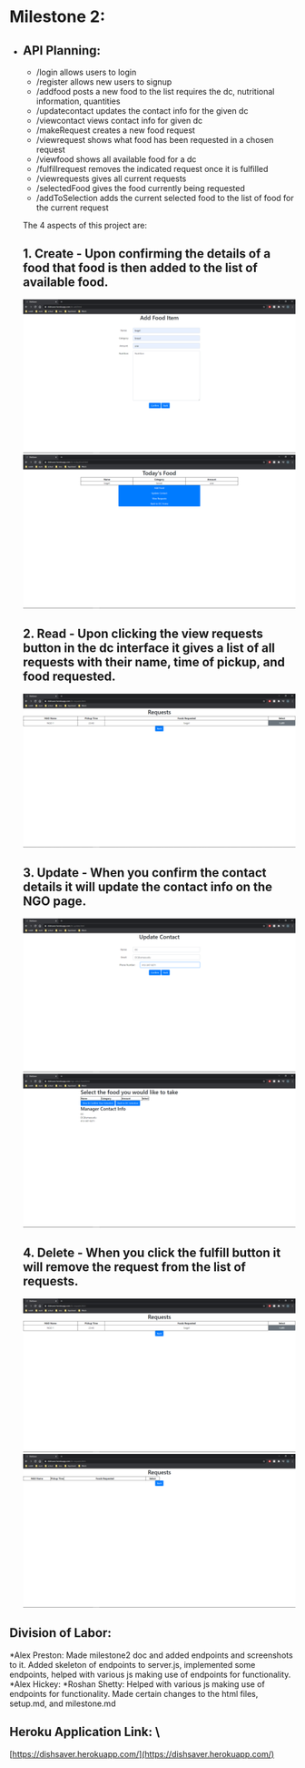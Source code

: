 # Milestone 2: 
*   ## API Planning:
    * /login allows users to login   
    * /register allows new users to signup
    * /addfood posts a new food to the list requires the dc, nutritional information, quantities
    * /updatecontact updates the contact info for the given dc
    * /viewcontact views contact info for given dc
    * /makeRequest creates a new food request
    * /viewrequest shows what food has been requested in a chosen request
    * /viewfood shows all available food for a dc
    * /fulfillrequest removes the indicated request once it is fulfilled
    * /viewrequests gives all current requests
    * /selectedFood gives the food currently being requested
    * /addToSelection adds the current selected food to the list of food for the current request
    
    The 4 aspects of this project are:


    ## 1. Create - Upon confirming the details of a food that food is then added to the list of available food.  
    ![image](html-file-pictures/Create-Food-1.png) \
    ![image](html-file-pictures/Create-Food-2.png) 

    

    ## 2. Read - Upon clicking the view requests button in the dc interface it gives a list of all requests with their name, time of pickup, and food requested. 
    ![image](html-file-pictures/Read-Requests.png)

     

    ## 3. Update -  When you confirm the contact details it will update the contact info on the NGO page. 
    ![image](html-file-pictures/Update-Contact-1.png) \
    ![image](html-file-pictures/Update-Contact-2.png) 

   

    ## 4. Delete - When you click the fulfill button it will remove the request from the list of requests.  
    ![image](html-file-pictures/Delete-Request-1.png) \
    ![image](html-file-pictures/Delete-Request-2.png) 

    

## Division of Labor: 
*Alex Preston: Made milestone2 doc and added endpoints and screenshots to it. Added skeleton of endpoints to server.js, implemented some endpoints, helped with various js making use of endpoints for functionality.
*Alex Hickey:
*Roshan Shetty: Helped with various js making use of endpoints for functionality. Made certain changes to the html files, setup.md, and milestone.md 

## Heroku Application Link: \
[https://dishsaver.herokuapp.com/](https://dishsaver.herokuapp.com/)

